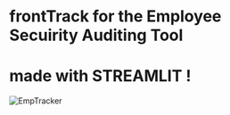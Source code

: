 # frontTrack for the Employee Secuirity Auditing Tool 
# made with STREAMLIT !

![EmpTracker](public/EmpTracker/pages/home.jpg)
